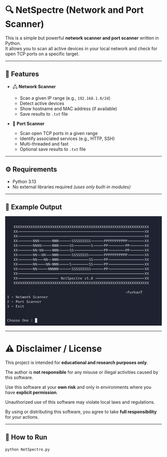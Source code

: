 # 🔍 NetSpectre (Network and Port Scanner)

This is a simple but powerful **network scanner and port scanner** written in Python.  
It allows you to scan all active devices in your local network and check for open TCP ports on a specific target.

---

## 📌 Features

- 🖧 **Network Scanner**
  - Scan a given IP range (e.g., `192.168.1.0/24`)
  - Detect active devices
  - Show hostname and MAC address (if available)
  - Save results to `.txt` file

- 🚪 **Port Scanner**
  - Scan open TCP ports in a given range
  - Identify associated services (e.g., HTTP, SSH)
  - Multi-threaded and fast
  - Optional save results to `.txt` file

---

## ⚙️ Requirements

- Python 3.13  
- No external libraries required *(uses only built-in modules)*

---

## 📸 Example Output

![screenshot](images/Screenshot.png)

---

# ⚠️ Disclaimer / License

This project is intended for **educational and research purposes only**.

The author is **not responsible** for any misuse or illegal activities caused by this software.

Use this software at your **own risk** and only in environments where you have **explicit permission**.

Unauthorized use of this software may violate local laws and regulations.

By using or distributing this software, you agree to take **full responsibility** for your actions.

---

## 🚀 How to Run

```bash
python NetSpectre.py